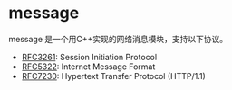 # message
message 是一个用C++实现的网络消息模块，支持以下协议。
- [RFC3261](https://tools.ietf.org/html/rfc3261): Session Initiation Protocol
- [RFC5322](https://tools.ietf.org/html/rfc5322): Internet Message Format
- [RFC7230](https://tools.ietf.org/html/rfc7230): Hypertext Transfer Protocol (HTTP/1.1)
